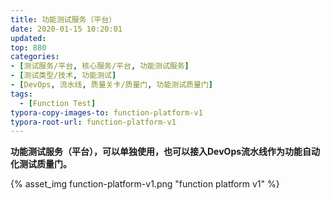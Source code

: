 ```yaml
---
title: 功能测试服务（平台）
date: 2020-01-15 10:20:01
updated: 
top: 880
categories: 
- [测试服务/平台, 核心服务/平台, 功能测试服务]
- [测试类型/技术, 功能测试]
- [DevOps, 流水线, 质量关卡/质量门, 功能测试质量门]
tags:
  - [Function Test]
typora-copy-images-to: function-platform-v1
typora-root-url: function-platform-v1
---
```


**功能测试服务（平台），可以单独使用，也可以接入DevOps流水线作为功能自动化测试质量门。**

{% asset_img function-platform-v1.png "function platform v1" %}